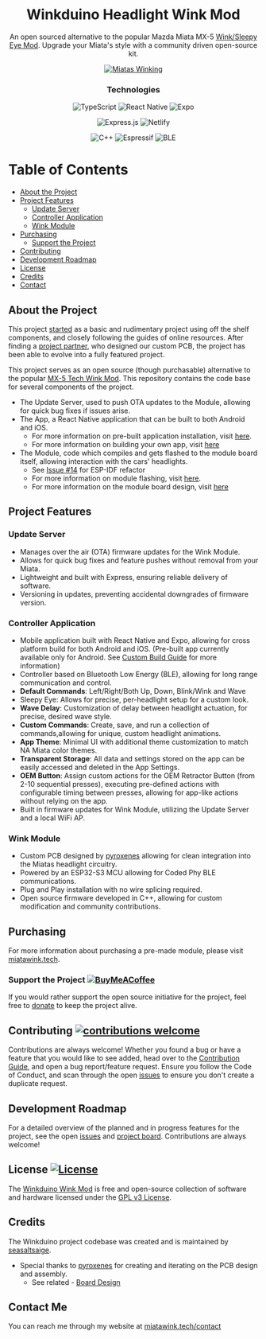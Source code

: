 <div align="center">

# Winkduino Headlight Wink Mod
An open sourced alternative to the popular Mazda Miata MX-5 [Wink/Sleepy Eye Mod](https://mx5tech.co.uk/wink-sleepy-eye-mod). Upgrade your Miata's style with a community driven open-source kit.

[![Miatas Winking](https://img.shields.io/badge/Miatas-Winking-darkred?style=for-the-badge)](https://tenor.com/view/miata-wink-miata-wink-i-stole-this-gif-pop-up-headlights-gif-25076583)
### Technologies
![TypeScript](https://img.shields.io/badge/typescript-%23007ACC.svg?style=for-the-badge&logo=typescript&logoColor=white) 
![React Native](https://img.shields.io/badge/react_native-%2320232a.svg?style=for-the-badge&logo=react&logoColor=%2361DAFB)
![Expo](https://img.shields.io/badge/expo-1C1E24?style=for-the-badge&logo=expo&logoColor=#D04A37)

![Express.js](https://img.shields.io/badge/express.js-%23404d59.svg?style=for-the-badge&logo=express&logoColor=%2361DAFB)
![Netlify](https://img.shields.io/badge/netlify-%23000000.svg?style=for-the-badge&logo=netlify&logoColor=#00C7B7)

![C++](https://img.shields.io/badge/c++-%2300599C.svg?style=for-the-badge&logo=c%2B%2B&logoColor=white) 
![Espressif](https://img.shields.io/badge/espressif-E7352C.svg?style=for-the-badge&logo=espressif&logoColor=white)
![BLE](https://img.shields.io/badge/Bluetooth_Low_Energy-0082FC.svg?style=for-the-badge&logo=Bluetooth&logoColor=white)
</div>

# Table of Contents
- [About the Project](#about-the-project)
- [Project Features](#project-features)
  - [Update Server](#update-server)
  - [Controller Application](#controller-application)
  - [Wink Module](#wink-module)
- [Purchasing](#purchasing)
  - [Support the Project](#support-the-project-)
- [Contributing](#contributing-)
- [Development Roadmap](#development-roadmap)
- [License](#license-)
- [Credits](#credits)
- [Contact](#contact-me)


## About the Project
This project [started](https://github.com/seasaltsaige/popup-wink-mod) as a basic and rudimentary project using off the shelf components, and closely following the guides of online resources. After finding a [project partner](https://github.com/pyroxenes), who designed our custom PCB, the project has been able to evolve into a fully featured project.

This project serves as an open source (though purchasable) alternative to the popular [MX-5 Tech Wink Mod](https://mx5tech.co.uk/wink-sleepy-eye-mod). This repository contains the code base for several components of the project. 
- The Update Server, used to push OTA updates to the Module, allowing for quick bug fixes if issues arise.
- The App, a React Native application that can be built to both Android and iOS. 
  - For more information on pre-built application installation, visit [here](./docs/build/BUILD.md#pre-built-application).
  - For more information on building your own app, visit [here](./docs/build/BUILD.md#custom-build)
- The Module, code which compiles and gets flashed to the module board itself, allowing interaction with the cars' headlights.
  - See [Issue #14](https://github.com/seasaltsaige/winkduino-long-range/issues/14) for ESP-IDF refactor
  - For more information on module flashing, visit [here](./docs/build/FLASHING.md).
  - For more information on the module board design, visit [here](todo:link_to_board_design)

## Project Features
### Update Server
- Manages over the air (OTA) firmware updates for the Wink Module.
- Allows for quick bug fixes and feature pushes without removal from your Miata.
- Lightweight and built with Express, ensuring reliable delivery of software.
- Versioning in updates, preventing accidental downgrades of firmware version.
### Controller Application 
- Mobile application built with React Native and Expo, allowing for cross platform build for both Android and iOS. (Pre-built app currently available only for Android. See [Custom Build Guide](./docs/build/BUILD.md#custom-build) for more information)
- Controller based on Bluetooth Low Energy (BLE), allowing for long range communication and control.
- **Default Commands**: Left/Right/Both Up, Down, Blink/Wink and Wave
- Sleepy Eye: Allows for precise, per-headlight setup for a custom look.
- **Wave Delay**: Customization of delay between headlight actuation, for precise, desired wave style.
- **Custom Commands**: Create, save, and run a collection of commands,allowing for unique, custom headlight animations.
- **App Theme**: Minimal UI with additional theme customization to match NA Miata color themes.
- **Transparent Storage**: All data and settings stored on the app can be easily accessed and deleted in the App Settings.
- **OEM Button**: Assign custom actions for the OEM Retractor Button (from 2-10 sequential presses), executing pre-defined actions with configurable timing between presses, allowing for app-like actions without relying on the app. 
- Built in firmware updates for Wink Module, utilizing the Update Server and a local WiFi AP.

### Wink Module
- Custom PCB designed by [pyroxenes](https://github.com/pyroxenes) allowing for clean integration into the Miatas headlight circuitry.
- Powered by an ESP32-S3 MCU allowing for Coded Phy BLE communications.
- Plug and Play installation with no wire splicing required.
- Open source firmware developed in C++, allowing for custom modification and community contributions.

## Purchasing
For more information about purchasing a pre-made module, please visit [miatawink.tech](https://miatawink.tech/).


### Support the Project [![BuyMeACoffee](https://img.shields.io/badge/Buy%20Me%20a%20Coffee-ffdd00?style=for-the-badge&logo=buy-me-a-coffee&logoColor=black)](https://buymeacoffee.com/seasaltsaige)
If you would rather support the open source initiative for the project, feel free to [donate](https://buymeacoffee.com/seasaltsaige) to keep the project alive.

## Contributing [![contributions welcome](https://img.shields.io/badge/contributions-welcome-darkred.svg?style=for-the-badge)](./docs/CONTRIBUTING.md)
Contributions are always welcome! Whether you found a bug or have a feature that you would like to see added, head over to the [Contribution Guide](./docs/CONTRIBUTING.md), and open a bug report/feature request. Ensure you follow the Code of Conduct, and scan through the open [issues](https://github.com/seasaltsaige/winkduino-long-range/issues) to ensure you don't create a duplicate request.

## Development Roadmap
For a detailed overview of the planned and in progress features for the project, see the open [issues](https://github.com/seasaltsaige/winkduino-long-range/issues) and [project board](https://github.com/users/seasaltsaige/projects/1).
Contributions are always welcome!

## License [![License](https://img.shields.io/github/license/seasaltsaige/winkduino-long-range?style=for-the-badge)](./LICENSE)
The [Winkduino Wink Mod](https://github.com/seasaltsaige/winkduino-long-range) is free and open-source collection of software and hardware licensed under the [GPL v3 License](./LICENSE). 

## Credits
The Winkduino project codebase was created and is maintained by [seasaltsaige](https://github.com/seasaltsaige).

- Special thanks to [pyroxenes](https://github.com/pyroxenes) for creating and iterating on the PCB design and assembly. 
  - See related - [Board Design](todo:pyroxenes_github_link)


## Contact Me
You can reach me through my website at [miatawink.tech/contact](https://miatawink.tech/contact)